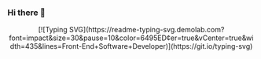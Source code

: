 ### Hi there 👋
<p align="center">
[![Typing SVG](https://readme-typing-svg.demolab.com?font=impact&size=30&pause=10&color=6495ED&center=true&vCenter=true&width=435&lines=Front-End+Software+Developer)](https://git.io/typing-svg)
</p>
<!--
**LeviMaor/LeviMaor** is a ✨ _special_ ✨ repository because its `README.md` (this file) appears on your GitHub profile.

Here are some ideas to get you started:

- 🔭 I’m currently working on ...
- 🌱 I’m currently learning ...
- 👯 I’m looking to collaborate on ...
- 🤔 I’m looking for help with ...
- 💬 Ask me about ...
- 📫 How to reach me: ...
- 😄 Pronouns: ...
- ⚡ Fun fact: ...
-->

